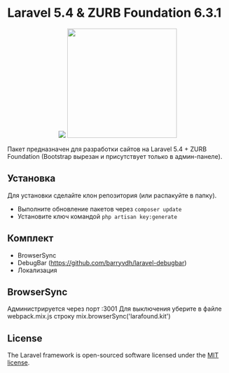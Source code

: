 # Laravel 5.4 & ZURB Foundation 6.3.1
<p align="center"><img src="https://laravel.com/assets/img/components/logo-laravel.svg"> <img width="250" src="http://foundation.zurb.com/assets/img/homepage/responsive-through-and-through.svg"></p>

Пакет предназначен для разработки сайтов на Laravel 5.4 + ZURB Foundation (Bootstrap вырезан и присутствует только в админ-панеле).

## Установка
Для установки сделайте клон репозитория (или распакуйте в папку).
- Выполните обновление пакетов через `composer update`
- Установите ключ командой `php artisan key:generate`

## Комплект
- BrowserSync
- DebugBar (https://github.com/barryvdh/laravel-debugbar)
- Локализация

## BrowserSync
Администрируется через порт :3001
Для выключения уберите в файле webpack.mix.js строку mix.browserSync('larafound.kit')



## License

The Laravel framework is open-sourced software licensed under the [MIT license](http://opensource.org/licenses/MIT).
